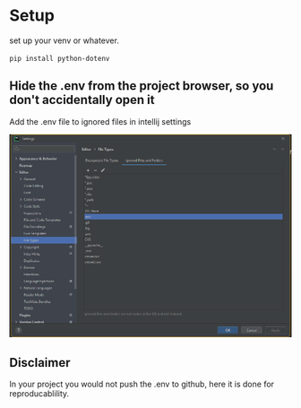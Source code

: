 # Setup

set up your venv or whatever.

`pip install python-dotenv`

## Hide the .env from the project browser, so you don't accidentally open it
Add the .env file to ignored files in intellij settings

![](docs/settings.png)

## Disclaimer
In your project you would not push the .env to github, here it is done for reproducablility.